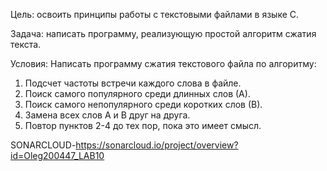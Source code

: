 Цель: освоить принципы работы с текстовыми файлами в языке С.

Задача: написать программу, реализующую простой алгоритм сжатия текста.

Условия:
Написать программу сжатия текстового файла по алгоритму: 
1.	Подсчет частоты встречи каждого слова в файле.
2.	Поиск самого популярного среди длинных слов (А).
3.	Поиск самого непопулярного среди коротких слов (В).
4.	Замена всех слов А и В друг на друга.
5.	Повтор пунктов 2-4 до тех пор, пока это имеет смысл.

SONARCLOUD-https://sonarcloud.io/project/overview?id=Oleg200447_LAB10
